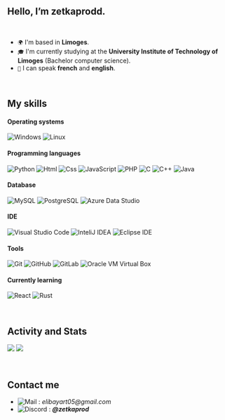##  Hello, I’m zetkaprodd. 

<br>

- `🌍` I'm based in **Limoges**.
- `🎓` I'm currently studying at the **University Institute of Technology of Limoges** (Bachelor computer science).
- `💬` I can speak **french** and **english**.

<br>

## **My skills**

#### Operating systems
![Windows](https://img.shields.io/badge/Windows-0078D6?style=flat&logo=windows&logoColor=white) 
![Linux](https://img.shields.io/badge/Linux-FCC624?style=flat&logo=linux&logoColor=black)

#### Programming languages
![Python](https://img.shields.io/badge/Python-3776AB?style=flat&logo=python&logoColor=white)
![Html](https://img.shields.io/badge/Html-ff8000?style=flat&logo=html5&logoColor=white)
![Css](https://img.shields.io/badge/Css-032cfc?style=flat&logo=css3&logoColor=white)
![JavaScript](https://img.shields.io/badge/JavaScript-F0DB4F?style=flat&logo=Javascript&logoColor=white)
![PHP](https://img.shields.io/badge/PHP-AEB2D5?style=flat&logo=PHP&logoColor=white)
![C](https://img.shields.io/badge/C-737b4c?style=flat&logo=c&logoColor=white)
![C++](https://img.shields.io/badge/C++-a68523?style=flat&logo=cplusplus&logoColor=white)
![Java](https://img.shields.io/badge/Java-%23ED8B00.svg?style=flat&logo=openjdk&color=red&logoColor=white)


#### Database
![MySQL](https://img.shields.io/badge/MySQL-00758f?style=flat&logo=MySQL&logoColor=white)
![PostgreSQL](https://img.shields.io/badge/PostgreSQL-0064a5?style=flat&logo=PostgreSQL&logoColor=white)
![Azure Data Studio](https://img.shields.io/badge/Azure%20Data%20Studio-007FFF?style=flat&logo=/Azure%20Data%20Studio&logoColor=white)

#### IDE
![Visual Studio Code](https://img.shields.io/badge/Visual%20Studio%20Code-007ACC?style=flat&logo=visual-studio-code&logoColor=white)
![InteliJ IDEA](https://img.shields.io/badge/InteliJ%20IDEA-000000?style=flat&logo=intellijidea&logoColor=white)
![Eclipse IDE](https://img.shields.io/badge/Eclipse%20IDE-2C2255?style=flat&logo=eclipse-ide&color=blue)

#### Tools
![Git](https://img.shields.io/badge/Git-F1502F?style=flat&logo=git&logoColor=white)
![GitHub](https://img.shields.io/badge/GitHub-181717?style=flat&logo=Github&logoColor=white)
![GitLab](https://img.shields.io/badge/GitLab-fc6d26?style=flat&logo=GitLab&logoColor=white)
![Oracle VM Virtual Box](https://img.shields.io/badge/Oracle%20VM%20Virtual%20Box-C3C7D3?style=flat&logo=oracle&logoColor=white)

#### Currently learning
![React](https://img.shields.io/badge/React-333?style=flat&logo=React&logoColor=white)
![Rust](https://img.shields.io/badge/Rust-b7410e?style=flat&logo=Rust&logoColor=white)

<br>

##  Activity and Stats
<img src="https://github-readme-stats.vercel.app/api?username=zetkaprodd&show_icons=true&theme=dark&line_height=20"> <img src="https://github-readme-stats.vercel.app/api/top-langs/?username=zetkaprodd&layout=compact&theme=dark">

<br>

##  Contact me
- ![Mail](https://img.shields.io/badge/Mail-0078D6?style=flat&logo=gmail&logoColor=white) : _elibayart05@gmail.com_
- ![Discord](https://img.shields.io/badge/Discord-7289DA?style=flat&logo=discord&logoColor=white) : _**@zetkaprod**_
